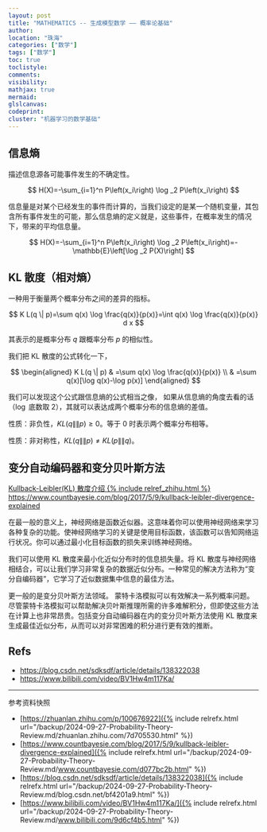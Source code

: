 ```yaml
---
layout: post
title: "MATHEMATICS -- 生成模型数学 —— 概率论基础"
author:
location: "珠海"
categories: ["数学"]
tags: ["数学"]
toc: true
toclistyle:
comments:
visibility:
mathjax: true
mermaid:
glslcanvas:
codeprint:
cluster: "机器学习的数学基础"
---
```



## 信息熵

描述信息源各可能事件发生的不确定性。

$$
H(X)=-\sum_{i=1}^n P\left(x_i\right) \log _2 P\left(x_i\right)
$$

信息量是对某个已经发生的事件而计算的，当我们设定的是某一个随机变量，其包含所有事件发生的可能，那么信息熵的定义就是，这些事件，在概率发生的情况下，带来的平均信息量。

$$
H(X)=-\sum_{i=1}^n P\left(x_i\right) \log _2 P\left(x_i\right)=-\mathbb{E}\left[\log _2 P(X)\right]
$$


## KL 散度（相对熵）

一种用于衡量两个概率分布之间的差异的指标。

$$
K L(q \| p)=\sum q(x) \log \frac{q(x)}{p(x)}=\int q(x) \log \frac{q(x)}{p(x)} d x
$$

其表示的是概率分布 $q$ 跟概率分布 $p$ 的相似性。

我们把 KL 散度的公式转化一下，

$$
\begin{aligned}
K L(q \| p) & =\sum q(x) \log \frac{q(x)}{p(x)} \\
& =\sum q(x)[\log q(x)-\log p(x)]
\end{aligned}
$$

我们可以发现这个公式跟信息熵的公式相当之像，
如果从信息熵的角度去看的话（$\log$ 底数取 $2$），其就可以表达成两个概率分布的信息熵的差值。

性质：非负性，$K L(q \|\| p) \geq 0$。等于 $0$ 时表示两个概率分布相等。

性质：非对称性，$K L(q \|\| p) \neq K L(p \|\| q)$。


## 变分自动编码器和变分贝叶斯方法

[Kullback-Leibler(KL) 散度介绍 {% include relref_zhihu.html %}](https://zhuanlan.zhihu.com/p/100676922)
<https://www.countbayesie.com/blog/2017/5/9/kullback-leibler-divergence-explained>

在最一般的意义上，神经网络是函数近似器。这意味着你可以使用神经网络来学习各种复杂的功能。使神经网络学习的关键是使用目标函数，该函数可以告知网络运行状况。你可以通过最小化目标函数的损失来训练神经网络。

我们可以使用 KL 散度来最小化近似分布时的信息损失量。将 KL 散度与神经网络相结合，可以让我们学习非常复杂的数据近似分布。一种常见的解决方法称为“变分自编码器”，它学习了近似数据集中信息的最佳方法。

更一般的是变分贝叶斯方法领域。
蒙特卡洛模拟可以有效解决一系列概率问题。尽管蒙特卡洛模拟可以帮助解决贝叶斯推理所需的许多难解积分，但即使这些方法在计算上也非常昂贵。包括变分自动编码器在内的变分贝叶斯方法使用 KL 散度来生成最佳近似分布，从而可以对非常困难的积分进行更有效的推断。


## Refs

* <https://blog.csdn.net/sdksdf/article/details/138322038>
* <https://www.bilibili.com/video/BV1Hw4m117Ka/>



<hr class='reviewline'/>
<p class='reviewtip'><script type='text/javascript' src='{% include relref.html url="/assets/reviewjs/blogs/2024-09-27-Probability-Theory-Review.md.js" %}'></script></p>
<font class='ref_snapshot'>参考资料快照</font>

- [https://zhuanlan.zhihu.com/p/100676922]({% include relrefx.html url="/backup/2024-09-27-Probability-Theory-Review.md/zhuanlan.zhihu.com/7d705530.html" %})
- [https://www.countbayesie.com/blog/2017/5/9/kullback-leibler-divergence-explained]({% include relrefx.html url="/backup/2024-09-27-Probability-Theory-Review.md/www.countbayesie.com/d077bc2b.html" %})
- [https://blog.csdn.net/sdksdf/article/details/138322038]({% include relrefx.html url="/backup/2024-09-27-Probability-Theory-Review.md/blog.csdn.net/bf4201a9.html" %})
- [https://www.bilibili.com/video/BV1Hw4m117Ka/]({% include relrefx.html url="/backup/2024-09-27-Probability-Theory-Review.md/www.bilibili.com/9d6cf4b5.html" %})

